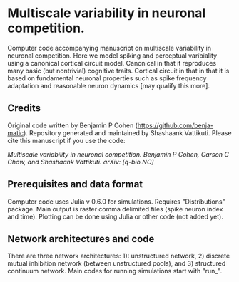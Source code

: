 # Multiscale variability in neuronal competition.



Computer code accompanying manuscript on multiscale variability in neuronal competition. Here we model spiking and perceptual varibiality using a canonical cortical circuit model. Canonical in that it reproduces many basic (but nontrivial) cognitive traits. Cortical circuit in that in that it is based on fundamental neuronal properties such as spike frequency adaptation and reasonable neuron dynamics [may qualify this more].  

## Credits

Original code written by Benjamin P Cohen (<url>https://github.com/benja-matic</url>). Repository generated and maintained by Shashaank Vattikuti. Please cite this manuscript if you use the code:

<i>Multiscale variability in neuronal competition. Benjamin P Cohen, Carson C Chow, and Shashaank Vattikuti. 	arXiv: [q-bio.NC]</i>


## Prerequisites and data format

Computer code uses Julia v 0.6.0 for simulations. Requires "Distributions" package. Main output is raster comma delimited files (spike neuron index and time). Plotting can be done using Julia or other code (not added yet).



## Network architectures and code

There are three network architectures: 1): unstructured network, 2) discrete mutual inhibition network (between unstructured pools), and 3) structured continuum network. Main codes for running simulations start with "run_".


<!--What things you need to install the software and how to install them -->
